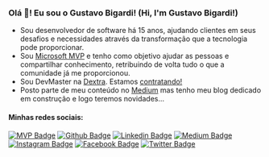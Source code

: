 ### Olá 👋! Eu sou o Gustavo Bigardi! (Hi, I'm Gustavo Bigardi!)

* Sou desenvolvedor de software há 15 anos, ajudando clientes em seus desafios e necessidades através da transformação que a tecnologia pode proporcionar.
* Sou [Microsoft MVP](https://mvp.microsoft.com/en-us/PublicProfile/5003504) e tenho como objetivo ajudar as pessoas e compartilhar conhecimento, retribuindo de volta tudo o que a comunidade já me proporcionou.
* Sou DevMaster na [Dextra](https://www.dextra.com.br/). Estamos [contratando!](https://apply.workable.com/dextra/)
* Posto parte de meu conteúdo no [Medium](https://medium.com/@gbbigardi) mas tenho meu blog dedicado em construção e logo teremos novidades...


#### Minhas redes sociais:
[![MVP Badge](https://img.shields.io/badge/-Microsoft-blue?style=flat-square&logo=Microsoft&logoColor=white&link=https://mvp.microsoft.com/en-us/PublicProfile/5003504)](https://mvp.microsoft.com/en-us/PublicProfile/5003504)
[![Github Badge](https://img.shields.io/badge/-Github-000?style=flat-square&logo=Github&logoColor=white&link=https://github.com/gustavobigardi)](https://github.com/gustavobigardi)
[![Linkedin Badge](https://img.shields.io/badge/-LinkedIn-blue?style=flat-square&logo=Linkedin&logoColor=white&link=https://www.linkedin.com/in/gbbigardi/)](https://www.linkedin.com/in/gbbigardi/)
[![Medium Badge](https://img.shields.io/badge/-Medium-000000?style=flat-square&labelColor=000000&logo=medium&logoColor=white&link=https://medium.com/@gbbigardi)](https://medium.com/@gbbigardi)
[![Instagram Badge](https://img.shields.io/badge/-Instagram-C13584?style=flat-square&labelColor=C13584&logo=instagram&logoColor=white&link=https://www.instagram.com/gbbigardi/)](https://www.instagram.com/gbbigardi/)
[![Facebook Badge](https://img.shields.io/badge/-Facebook-blue?style=flat-square&labelColor=blue&logo=facebook&logoColor=white&link=https://www.facebook.com/gustavo.bellinibigardi.1/)](https://www.facebook.com/gustavo.bellinibigardi.1/)
[![Twitter Badge](https://img.shields.io/badge/-Twitter-blue?style=flat-square&labelColor=blue&logo=twitter&logoColor=white&link=https://twitter.com/gustavobigardi)](https://twitter.com/gustavobigardi)
